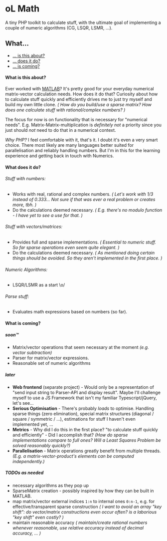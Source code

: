 # oL Math

A tiny PHP toolkit to calculate stuff, with the ultimate goal of implementing a couple of numeric algorithms (CG, LSQR, LSMR, ...).

## What...
- [... is this about?](#what-is-this-about)
- [... does it do?](#what-does-it-do)
- [... is coming?](#what-is-coming)

#### What is this about?

Ever worked with [MATLAB](mathworks.com)? It's pretty good for your everyday numerical matrix-vector calculation needs.
How does it do that? Curiosity about how to calculate stuff quickly and efficiently drives me to just try myself and build my own little clone.
_(
How do you build/use a sparse matrix? 
How does one calculate stuff with rational/complex numbers?
)_

The focus for now is on functionality that is necessary for "numerical needs".
E.g. Matrix-Matrix-multiplication is _definitely not_ a priority since you just should _not_ need to do that in a numerical context.

_Why PHP?_ I feel comfortable with it, that's it. 
I doubt it's even a very smart choice. There most likely are many languages better suited for parallelisation and reliably handling numbers.
But I'm in this for the learning experience and getting back in touch with Numerics.

#### What does it do?

###### Stuff with numbers:

- Works with real, rational and complex numbers. 
_(
Let's work with 1/3 instead of 0.333... 
Not sure if that was ever a real problem or creates more, tbh.
)_
- Do the calculations deemed necessary.
_(
E.g. there's no modulo function - I have yet to see a use for that.
)_

###### Stuff with vectors/matrices:

- Provides full and sparse implementations.
_(
Essential to numeric stuff. So far sparse operations even seem quite elegant.
)_
- Do the calculations deemed necessary.
_(
As mentioned doing certain things should be avoided. So they aren't implemented in the first place.
)_

###### Numeric Algorithms:

- LSQR/LSMR as a start \o/
 
###### Parse stuff:

- Evaluates math expressions based on numbers (so far).

#### What is coming?

##### soon™

- Matrix/vector operations that seem necessary at the moment _(e.g. vector subtraction)_
- Parser for matrix/vector expressions.
- Reasonable set of numeric algorithms

##### later

- **Web frontend** (separate project) - Would only be a representation of "send input string to Parser-API and display result".
Maybe I'll challenge myself to use a JS Framework that isn't my familiar Typescript/jQuery, let's see...
- **Serious Optimisation** - There's probably _loads_ to optimise. 
Handling sparse things (zero elimination), special matrix structures (diagonal / square / symmetric / ...), estimations for stuff I haven't even implemented yet, ...
- **Metrics** - Why did I do this in the first place? 
"to calculate stuff quickly and efficiently" - Did I accomplish that?
_(How do sparse implementations compare to full ones? Will a Least Squares Problem be solved reasonably quickly?)_
- **Parallelisation** - Matrix operations greatly benefit from multiple threads.
_(E.g. a matrix-vector-product's elements can be computed independently.)_

##### TODOs as needed

- necessary algorithms as they pop up
- SparseMatrix creation - possibly inspired by how they can be built in MATLAB.
- map matrix/vector external indices `1:n` to internal ones `0:n-1`, e.g. for effective/transparent sparse construction
_( I want to avoid an array "key shift": do vector/matrix constructions even occur often? is a laborious "key shift" even costly? )_
- maintain reasonable accuracy
_( maintain/create rational numbers whenever reasonable, use relative accuracy instead of decimal accuracy, ... )_